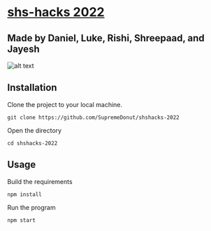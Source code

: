 # [shs-hacks 2022](https://supremedonut.github.io/shshacks-2022/)

## Made by Daniel, Luke, Rishi, Shreepaad, and Jayesh

![alt text](https://scx2.b-cdn.net/gfx/news/hires/2019/3-climate.jpg)

## Installation

Clone the project to your local machine.
```
git clone https://github.com/SupremeDonut/shshacks-2022
```
Open the directory
```
cd shshacks-2022
```
## Usage
Build the requirements
```
npm install
```
Run the program
```
npm start
```
